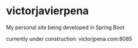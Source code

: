 # victorjavierpena

My personal site being developed in Spring Boot 

currently under construction:
victorjpena.com:8085
